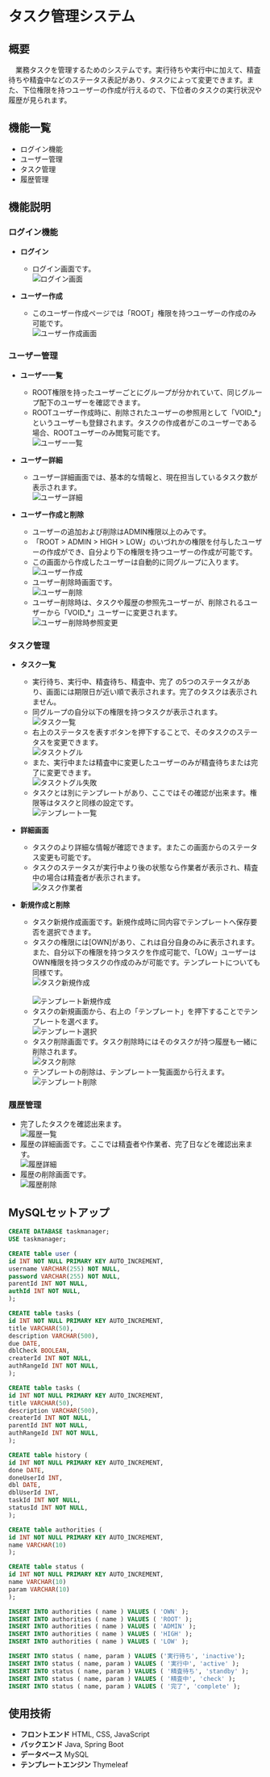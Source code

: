 # タスク管理システム
## 概要
　業務タスクを管理するためのシステムです。実行待ちや実行中に加えて、精査待ちや精査中などのステータス表記があり、タスクによって変更できます。また、下位権限を持つユーザーの作成が行えるので、下位者のタスクの実行状況や履歴が見られます。
## 機能一覧
* ログイン機能
* ユーザー管理
* タスク管理
* 履歴管理

## 機能説明
### ログイン機能
* **ログイン**
  - ログイン画面です。
<br>![ログイン画面](https://github.com/user-attachments/assets/a972715f-5005-4afc-a3e2-e28ba493b0cb)<br>

* **ユーザー作成**
  - このユーザー作成ページでは「ROOT」権限を持つユーザーの作成のみ可能です。
<br>![ユーザー作成画面](https://github.com/user-attachments/assets/616d9f4d-9ce6-4396-b190-a4ddbbb1e4da)<br>


### ユーザー管理
* **ユーザー一覧**
  - ROOT権限を持ったユーザーごとにグループが分かれていて、同じグループ配下のユーザーを確認できます。
  - ROOTユーザー作成時に、削除されたユーザーの参照用として「VOID_*」というユーザーも登録されます。タスクの作成者がこのユーザーである場合、ROOTユーザーのみ閲覧可能です。
<br>![ユーザー一覧](https://github.com/user-attachments/assets/56d5fab1-91b5-4dfb-a604-53a1ddb071f6)<br>


* **ユーザー詳細**
  - ユーザー詳細画面では、基本的な情報と、現在担当しているタスク数が表示されます。
<br>![ユーザー詳細](https://github.com/user-attachments/assets/2275bcc5-6bb8-4437-8d0e-2642cca8b95d)<br>

* **ユーザー作成と削除**
  - ユーザーの追加および削除はADMIN権限以上のみです。
  - 「ROOT > ADMIN > HIGH > LOW」のいづれかの権限を付与したユーザーの作成ができ、自分より下の権限を持つユーザーの作成が可能です。
  - この画面から作成したユーザーは自動的に同グループに入ります。
<br>![ユーザー作成](https://github.com/user-attachments/assets/9b8e0cc7-290b-40b4-844d-1da83ded74ad)<br>
  - ユーザー削除時画面です。
<br>![ユーザー削除](https://github.com/user-attachments/assets/ae1e0d93-7eb0-4ed5-b983-8f90f34a947c)<br>
  - ユーザー削除時は、タスクや履歴の参照先ユーザーが、削除されるユーザーから「VOID_*」ユーザーに変更されます。
<br>![ユーザー削除時参照変更](https://github.com/user-attachments/assets/c2ae3e82-0a8a-4b31-9976-108960d8d5ca)<br>

### タスク管理
* **タスク一覧**
  - 実行待ち、実行中、精査待ち、精査中、完了 の5つのステータスがあり、画面には期限日が近い順で表示されます。完了のタスクは表示されません。
  - 同グループの自分以下の権限を持つタスクが表示されます。
<br>![タスク一覧](https://github.com/user-attachments/assets/f7bed24d-97a0-4cc5-8f35-c14888e63906)<br>
  - 右上のステータスを表すボタンを押下することで、そのタスクのステータスを変更できます。
<br>![タスクトグル](https://github.com/user-attachments/assets/318c7884-db24-4784-8a3f-c1a26210360b)<br>
  - また、実行中または精査中に変更したユーザーのみが精査待ちまたは完了に変更できます。
<br>![タスクトグル失敗](https://github.com/user-attachments/assets/d7c67db4-41ca-418a-b0aa-da08dcf55585)<br>
  - タスクとは別にテンプレートがあり、ここではその確認が出来ます。権限等はタスクと同様の設定です。
<br>![テンプレート一覧](https://github.com/user-attachments/assets/9b0c78d5-0685-4e29-9d56-0b479ea1091c)<br>

* **詳細画面**
  - タスクのより詳細な情報が確認できます。またこの画面からのステータス変更も可能です。
  - タスクのステータスが実行中より後の状態なら作業者が表示され、精査中の場合は精査者が表示されます。
<br>![タスク作業者](https://github.com/user-attachments/assets/8b8d57d3-2194-432a-9176-3b9078a47b10)<br>

* **新規作成と削除**
  - タスク新規作成画面です。新規作成時に同内容でテンプレートへ保存要否を選択できます。
  - タスクの権限には[OWN]があり、これは自分自身のみに表示されます。また、自分以下の権限を持つタスクを作成可能で、「LOW」ユーザーはOWN権限を持つタスクの作成のみが可能です。テンプレートについても同様です。
<br>![タスク新規作成](https://github.com/user-attachments/assets/26f29ad8-219f-4afb-a46f-318ef2172fdc)<br>
<br>![テンプレート新規作成](https://github.com/user-attachments/assets/e51371d3-0f77-4889-965f-5c1b3cc72366)<br>
  - タスクの新規画面から、右上の「テンプレート」を押下することでテンプレートを選べます。
<br>![テンプレート選択](https://github.com/user-attachments/assets/c4021cf7-a09a-42d9-868f-bd51ea5da23e)<br>
  - タスク削除画面です。タスク削除時にはそのタスクが持つ履歴も一緒に削除されます。
<br>![タスク削除](https://github.com/user-attachments/assets/8f893444-a634-4e5f-a507-6de1d59f687d)<br>
  - テンプレートの削除は、テンプレート一覧画面から行えます。
<br>![テンプレート削除](https://github.com/user-attachments/assets/6c7d2d0f-99c3-4a5b-bad1-3a7e1cb46bad)<br>

### 履歴管理
  - 完了したタスクを確認出来ます。
<br>![履歴一覧](https://github.com/user-attachments/assets/62e40c39-3404-4904-af97-3800c878c03f)<br>
  - 履歴の詳細画面です。ここでは精査者や作業者、完了日などを確認出来ます。
<br>![履歴詳細](https://github.com/user-attachments/assets/7dbebce3-a4f5-4c83-a32b-e8e62cdf2270)<br>
  - 履歴の削除画面です。
<br>![履歴削除](https://github.com/user-attachments/assets/6dab7702-1322-4b9d-bf35-5c6d585b4fa2)<br>
 
## MySQLセットアップ
```sql
CREATE DATABASE taskmanager;
USE taskmanager;

CREATE table user (
id INT NOT NULL PRIMARY KEY AUTO_INCREMENT, 
username VARCHAR(255) NOT NULL, 
password VARCHAR(255) NOT NULL, 
parentId INT NOT NULL, 
authId INT NOT NULL, 
);

CREATE table tasks (
id INT NOT NULL PRIMARY KEY AUTO_INCREMENT, 
title VARCHAR(50), 
description VARCHAR(500), 
due DATE,
dblCheck BOOLEAN,
createrId INT NOT NULL,
authRangeId INT NOT NULL,
);

CREATE table tasks (
id INT NOT NULL PRIMARY KEY AUTO_INCREMENT, 
title VARCHAR(50), 
description VARCHAR(500), 
createrId INT NOT NULL,
parentId INT NOT NULL,
authRangeId INT NOT NULL,
);

CREATE table history (
id INT NOT NULL PRIMARY KEY AUTO_INCREMENT, 
done DATE,
doneUserId INT, 
dbl DATE,
dblUserId INT, 
taskId INT NOT NULL, 
statusId INT NOT NULL, 
);

CREATE table authorities (
id INT NOT NULL PRIMARY KEY AUTO_INCREMENT, 
name VARCHAR(10)
);

CREATE table status (
id INT NOT NULL PRIMARY KEY AUTO_INCREMENT, 
name VARCHAR(10)
param VARCHAR(10)
);

INSERT INTO authorities ( name ) VALUES ( 'OWN' );
INSERT INTO authorities ( name ) VALUES ( 'ROOT' );
INSERT INTO authorities ( name ) VALUES ( 'ADMIN' );
INSERT INTO authorities ( name ) VALUES ( 'HIGH' );
INSERT INTO authorities ( name ) VALUES ( 'LOW' );

INSERT INTO status ( name, param ) VALUES ('実行待ち', 'inactive');
INSERT INTO status ( name, param ) VALUES ( '実行中', 'active' );
INSERT INTO status ( name, param ) VALUES ( '精査待ち', 'standby' );
INSERT INTO status ( name, param ) VALUES ( '精査中', 'check' );
INSERT INTO status ( name, param ) VALUES ( '完了', 'complete' );
```
## 使用技術
* **フロントエンド** HTML, CSS, JavaScript
* **バックエンド** Java, Spring Boot
* **データベース** MySQL
* **テンプレートエンジン** Thymeleaf
